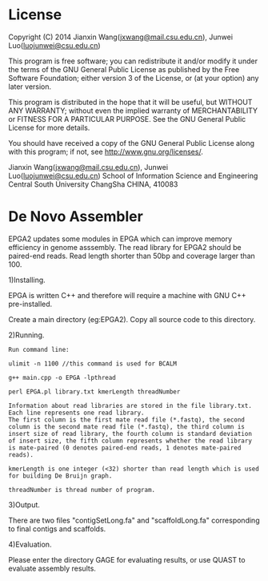 License
=========

Copyright (C) 2014 Jianxin Wang(jxwang@mail.csu.edu.cn), Junwei Luo(luojunwei@csu.edu.cn)

This program is free software; you can redistribute it and/or
modify it under the terms of the GNU General Public License
as published by the Free Software Foundation; either version 3
of the License, or (at your option) any later version.

This program is distributed in the hope that it will be useful,
but WITHOUT ANY WARRANTY; without even the implied warranty of
MERCHANTABILITY or FITNESS FOR A PARTICULAR PURPOSE.  See the
GNU General Public License for more details.

You should have received a copy of the GNU General Public License
along with this program; if not, see <http://www.gnu.org/licenses/>.

Jianxin Wang(jxwang@mail.csu.edu.cn), Junwei Luo(luojunwei@csu.edu.cn)
School of Information Science and Engineering
Central South University
ChangSha
CHINA, 410083


De Novo Assembler
=================

EPGA2 updates some modules in EPGA which can improve memory efficiency in genome asssembly.
The read library for EPGA2 should be paired-end reads. Read length shorter than 50bp and coverage larger than 100.

1)Installing.

EPGA is written C++ and therefore will require a machine with GNU C++ pre-installed.

Create a main directory (eg:EPGA2). Copy all source code to this directory.

2)Running.
```
Run command line: 

ulimit -n 1100 //this command is used for BCALM 

g++ main.cpp -o EPGA -lpthread 

perl EPGA.pl library.txt kmerLength threadNumber

Information about read libraries are stored in the file library.txt.
Each line represents one read library.
The first column is the first mate read file (*.fastq), the second column is the second mate read file (*.fastq), the third column is insert size of read library, the fourth column is standard deviation of insert size, the fifth column represents whether the read library is mate-paired (0 denotes paired-end reads, 1 denotes mate-paired reads).

kmerLength is one integer (<32) shorter than read length which is used for building De Bruijn graph.

threadNumber is thread number of program.
```
3)Output.

There are two files "contigSetLong.fa" and "scaffoldLong.fa" corresponding to final contigs and scaffolds.

4)Evaluation.

Please enter the directory GAGE for evaluating results, or use QUAST to evaluate assembly results.
